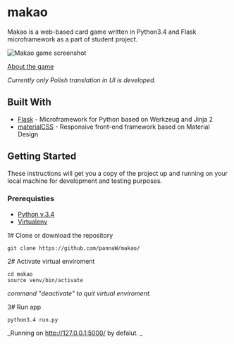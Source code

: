 # makao
Makao is a web-based card game written in Python3.4 and Flask microframework as a part of student project.

![Makao game screenshot](http://wierzba.wzks.uj.edu.pl/~15_lucarz/makao_demo.png)

[About the game](https://en.wikipedia.org/wiki/Macau_(card_game))

_Currently only Polish translation in UI is developed._


## Built With

* [Flask](http://flask.pocoo.org/) - Microframework for Python based on Werkzeug and Jinja 2
* [materialCSS](http://materializecss.com/) - Responsive front-end framework based on Material Design

## Getting Started
These instructions will get you a copy of the project up and running on your local machine for development and testing purposes.

### Prerequisties 

* [Python v.3.4 ](https://www.python.org/) 
* [Virtualenv](https://virtualenv.pypa.io/en/stable/)

1# Clone or download the repository

```
git clone https://github.com/pannaW/makao/
```

2# Activate virtual enviroment

```
cd makao
source venv/bin/activate
```

_command "deactivate" to quit virtual enviroment._

3# Run app

```
python3.4 run.py
```

_Running on http://127.0.0.1:5000/ by defalut. _

